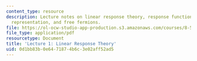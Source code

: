 ```yaml
---
content_type: resource
description: Lecture notes on linear response theory, response functions, the interaction
  representation, and free fermions.
file: https://ol-ocw-studio-app-production.s3.amazonaws.com/courses/8-512-theory-of-solids-ii-spring-2009/0d1bb83b0e6471874b6c3e02aff52ad5_MIT8_512s09_lec01_rev2.pdf
file_type: application/pdf
resourcetype: Document
title: 'Lecture 1: Linear Response Theory'
uid: 0d1bb83b-0e64-7187-4b6c-3e02aff52ad5
---
```

